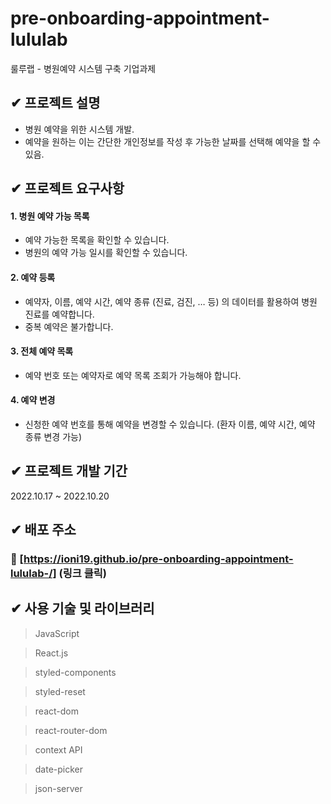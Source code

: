 # **pre-onboarding-appointment-lululab**
룰루랩 - 병원예약 시스템 구축 기업과제

## **✔ 프로젝트 설명**

- 병원 예약을 위한 시스템 개발.
- 예약을 원하는 이는 간단한 개인정보를 작성 후 가능한 날짜를 선택해 예약을 할 수 있음.  

## **✔ 프로젝트 요구사항**

#### 1. 병원 예약 가능 목록

- 예약 가능한 목록을 확인할 수 있습니다.
- 병원의 예약 가능 일시를 확인할 수 있습니다.

#### 2. 예약 등록

- 예약자, 이름, 예약 시간, 예약 종류 (진료, 검진, … 등) 의 데이터를 활용하여 병원 진료를 예약합니다.
- 중복 예약은 불가합니다.

#### 3. 전체 예약 목록

- 예약 번호 또는 예약자로 예약 목록 조회가 가능해야 합니다.

#### 4. 예약 변경

- 신청한 예약 번호를 통해 예약을 변경할 수 있습니다. (환자 이름, 예약 시간, 예약 종류 변경 가능)


## **✔ 프로젝트 개발 기간**

2022.10.17 ~ 2022.10.20

## **✔ 배포 주소**

### **📒 [https://ioni19.github.io/pre-onboarding-appointment-lululab-/] (링크 클릭)**

## **✔ 사용 기술 및 라이브러리**

> JavaScript
> 

> React.js
> 

> styled-components
> 

> styled-reset
> 

> react-dom
> 

> react-router-dom
> 

> context API
> 

> date-picker
>

> json-server
>


